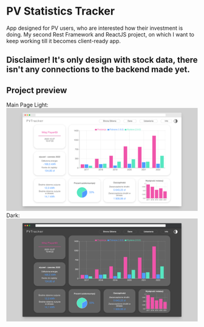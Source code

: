 # PV Statistics Tracker
App designed for PV users, who are interested how their investment is doing. My second Rest Framework and ReactJS project, on which I want to keep working till it becomes client-ready app.

## Disclaimer! It's only design with stock data, there isn't any connections to the backend made yet.

## Project preview
Main Page
Light:
![Preview Light](https://github.com/PIayer69/PV-Tracker-Frontend-V2/blob/main/preview/screely-1666867639903.png)
Dark:
![Preview Dark](https://github.com/PIayer69/PV-Tracker-Frontend-V2/blob/main/preview/screely-1666867558468.png)
